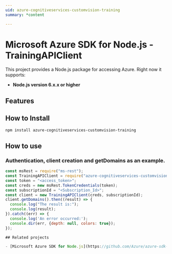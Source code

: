 ```yaml
---
uid: azure-cognitiveservices-customvision-training
summary: *content

---
```

# Microsoft Azure SDK for Node.js - TrainingAPIClient
This project provides a Node.js package for accessing Azure. Right now it supports:
- **Node.js version 6.x.x or higher**

## Features


## How to Install

```bash
npm install azure-cognitiveservices-customvision-training
```

## How to use

### Authentication, client creation and getDomains  as an example.

```javascript
const msRest = require("ms-rest");
const TrainingAPIClient = require("azure-cognitiveservices-customvision-training");
const token = "<access_token>";
const creds = new msRest.TokenCredentials(token);
const subscriptionId = "<Subscription_Id>";
const client = new TrainingAPIClient(creds, subscriptionId);
client.getDomains().then((result) => {
  console.log("The result is:");
  console.log(result);
}).catch((err) => {
  console.log('An error occurred:');
  console.dir(err, {depth: null, colors: true});
});

## Related projects

- [Microsoft Azure SDK for Node.js](https://github.com/Azure/azure-sdk-for-node)
